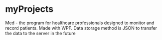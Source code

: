 # myProjects
Med - the program for healthcare professionals designed to monitor and record patients. Made with WPF. Data storage method is JSON to transfer the data to the server in the future
